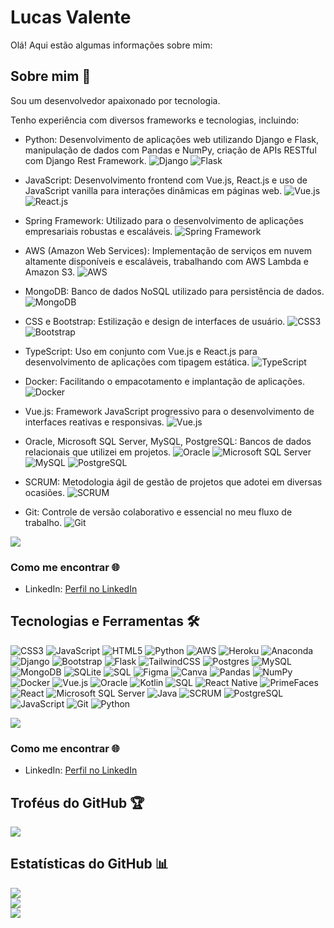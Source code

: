 # Lucas Valente

Olá! Aqui estão algumas informações sobre mim:

## Sobre mim 💫
Sou um desenvolvedor apaixonado por tecnologia.

Tenho experiência com diversos frameworks e tecnologias, incluindo:

- Python: Desenvolvimento de aplicações web utilizando Django e Flask, manipulação de dados com Pandas e NumPy, criação de APIs RESTful com Django Rest Framework.
  ![Django](https://img.shields.io/badge/django-%23092E20.svg?style=for-the-badge&logo=django&logoColor=white)
  ![Flask](https://img.shields.io/badge/flask-%23000.svg?style=for-the-badge&logo=flask&logoColor=white)

- JavaScript: Desenvolvimento frontend com Vue.js, React.js e uso de JavaScript vanilla para interações dinâmicas em páginas web.
  ![Vue.js](https://img.shields.io/badge/vue.js-%2335495e.svg?style=for-the-badge&logo=vue.js&logoColor=%234fc08d)
  ![React.js](https://img.shields.io/badge/React-%2320232a.svg?style=for-the-badge&logo=react&logoColor=%2361DAFB)

- Spring Framework: Utilizado para o desenvolvimento de aplicações empresariais robustas e escaláveis.
  ![Spring Framework](https://img.shields.io/badge/spring-6DB33F.svg?style=for-the-badge&logo=spring&logoColor=white)

- AWS (Amazon Web Services): Implementação de serviços em nuvem altamente disponíveis e escaláveis, trabalhando com AWS Lambda e Amazon S3.
  ![AWS](https://img.shields.io/badge/AWS-%23FF9900.svg?style=for-the-badge&logo=amazon-aws&logoColor=white)

- MongoDB: Banco de dados NoSQL utilizado para persistência de dados.
  ![MongoDB](https://img.shields.io/badge/MongoDB-%234ea94b.svg?style=for-the-badge&logo=mongodb&logoColor=white)

- CSS e Bootstrap: Estilização e design de interfaces de usuário.
  ![CSS3](https://img.shields.io/badge/css3-%231572B6.svg?style=for-the-badge&logo=css3&logoColor=white)
  ![Bootstrap](https://img.shields.io/badge/bootstrap-%23563D7C.svg?style=for-the-badge&logo=bootstrap&logoColor=white)

- TypeScript: Uso em conjunto com Vue.js e React.js para desenvolvimento de aplicações com tipagem estática.
  ![TypeScript](https://img.shields.io/badge/typescript-%23007ACC.svg?style=for-the-badge&logo=typescript&logoColor=white)

- Docker: Facilitando o empacotamento e implantação de aplicações.
  ![Docker](https://img.shields.io/badge/docker-%230db7ed.svg?style=for-the-badge&logo=docker&logoColor=white)

- Vue.js: Framework JavaScript progressivo para o desenvolvimento de interfaces reativas e responsivas.
  ![Vue.js](https://img.shields.io/badge/vue.js-%2335495e.svg?style=for-the-badge&logo=vue.js&logoColor=%234fc08d)

- Oracle, Microsoft SQL Server, MySQL, PostgreSQL: Bancos de dados relacionais que utilizei em projetos.
  ![Oracle](https://img.shields.io/badge/oracle-%23F00000.svg?style=for-the-badge&logo=oracle&logoColor=white)
  ![Microsoft SQL Server](https://img.shields.io/badge/Microsoft_SQL_Server-CC2927?style=for-the-badge&logo=microsoft-sql-server&logoColor=white)
  ![MySQL](https://img.shields.io/badge/mysql-%2300f.svg?style=for-the-badge&logo=mysql&logoColor=white)
  ![PostgreSQL](https://img.shields.io/badge/PostgreSQL-316192?style=for-the-badge&logo=postgresql&logoColor=white)

- SCRUM: Metodologia ágil de gestão de projetos que adotei em diversas ocasiões.
  ![SCRUM](https://img.shields.io/badge/scrum-%23161616.svg?style=for-the-badge&logo=scrum&logoColor=white)

- Git: Controle de versão colaborativo e essencial no meu fluxo de trabalho.
  ![Git](https://img.shields.io/badge/git-%23F05033.svg?style=for-the-badge&logo=git&logoColor=white)

![](https://komarev.com/ghpvc/?username=Callak95&color=blueviolet)

### Como me encontrar 🌐
- LinkedIn: [Perfil no LinkedIn](https://www.linkedin.com/in/lucas-valente-174365192/)

## Tecnologias e Ferramentas 🛠️
![CSS3](https://img.shields.io/badge/css3-%231572B6.svg?style=for-the-badge&logo=css3&logoColor=white)
![JavaScript](https://img.shields.io/badge/javascript-%23323330.svg?style=for-the-badge&logo=javascript&logoColor=%23F7DF1E)
![HTML5](https://img.shields.io/badge/html5-%23E34F26.svg?style=for-the-badge&logo=html5&logoColor=white)
![Python](https://img.shields.io/badge/python-3670A0?style=for-the-badge&logo=python&logoColor=ffdd54)
![AWS](https://img.shields.io/badge/AWS-%23FF9900.svg?style=for-the-badge&logo=amazon-aws&logoColor=white)
![Heroku](https://img.shields.io/badge/heroku-%23430098.svg?style=for-the-badge&logo=heroku&logoColor=white)
![Anaconda](https://img.shields.io/badge/Anaconda-%2344A833.svg?style=for-the-badge&logo=anaconda&logoColor=white)
![Django](https://img.shields.io/badge/django-%23092E20.svg?style=for-the-badge&logo=django&logoColor=white)
![Bootstrap](https://img.shields.io/badge/bootstrap-%23563D7C.svg?style=for-the-badge&logo=bootstrap&logoColor=white)
![Flask](https://img.shields.io/badge/flask-%23000.svg?style=for-the-badge&logo=flask&logoColor=white)
![TailwindCSS](https://img.shields.io/badge/tailwindcss-%2338B2AC.svg?style=for-the-badge&logo=tailwind-css&logoColor=white) 
![Postgres](https://img.shields.io/badge/postgres-%23316192.svg?style=for-the-badge&logo=postgresql&logoColor=white)
![MySQL](https://img.shields.io/badge/mysql-%2300f.svg?style=for-the-badge&logo=mysql&logoColor=white)
![MongoDB](https://img.shields.io/badge/MongoDB-%234ea94b.svg?style=for-the-badge&logo=mongodb&logoColor=white) 
![SQLite](https://img.shields.io/badge/sqlite-%2307405e.svg?style=for-the-badge&logo=sqlite&logoColor=white)
![SQL](https://img.shields.io/badge/sql-%2807405e.svg?style=for-the-badge&logo=sql&logoColor=white)
![Figma](https://img.shields.io/badge/figma-%23F24E1E.svg?style=for-the-badge&logo=figma&logoColor=white)
![Canva](https://img.shields.io/badge/Canva-%2300C4CC.svg?style=for-the-badge&logo=Canva&logoColor=white) 
![Pandas](https://img.shields.io/badge/pandas-%23150458.svg?style=for-the-badge&logo=pandas&logoColor=white) 
![NumPy](https://img.shields.io/badge/numpy-%23013243.svg?style=for-the-badge&logo=numpy&logoColor=white) 
![Docker](https://img.shields.io/badge/docker-%230db7ed.svg?style=for-the-badge&logo=docker&logoColor=white)
![Vue.js](https://img.shields.io/badge/vue.js-%2335495e.svg?style=for-the-badge&logo=vue.js&logoColor=%234fc08d)
![Oracle](https://img.shields.io/badge/oracle-%23F00000.svg?style=for-the-badge&logo=oracle&logoColor=white)
![Kotlin](https://img.shields.io/badge/Kotlin-%230095D5.svg?style=for-the-badge&logo=kotlin&logoColor=white)
![SQL](https://img.shields.io/badge/sql-%2307405e.svg?style=for-the-badge&logo=sql&logoColor=white)
![React Native](https://img.shields.io/badge/react_native-%2320232a.svg?style=for-the-badge&logo=react&logoColor=%2361DAFB)
![PrimeFaces](https://img.shields.io/badge/PrimeFaces-02569B?style=for-the-badge&logo=primefaces&logoColor=white)
![React](https://img.shields.io/badge/React-%2320232a.svg?style=for-the-badge&logo=react&logoColor=%2361DAFB)
![Microsoft SQL Server](https://img.shields.io/badge/Microsoft_SQL_Server-CC2927?style=for-the-badge&logo=microsoft-sql-server&logoColor=white)
![Java](https://img.shields.io/badge/Java-%23007396.svg?style=for-the-badge&logo=java&logoColor=white)
![SCRUM](https://img.shields.io/badge/scrum-%23161616.svg?style=for-the-badge&logo=scrum&logoColor=white)
![PostgreSQL](https://img.shields.io/badge/PostgreSQL-316192?style=for-the-badge&logo=postgresql&logoColor=white)
![JavaScript](https://img.shields.io/badge/javascript-%23323330.svg?style=for-the-badge&logo=javascript&logoColor=%23F7DF1E)
![Git](https://img.shields.io/badge/git-%23F05033.svg?style=for-the-badge&logo=git&logoColor=white)
![Python](https://img.shields.io/badge/python-3670A0?style=for-the-badge&logo=python&logoColor=ffdd54)

![](https://komarev.com/ghpvc/?username=Callak95&color=blueviolet)

### Como me encontrar 🌐
- LinkedIn: [Perfil no LinkedIn](https://www.linkedin.com/in/lucas-valente-174365192/)

## Troféus do GitHub 🏆
![](https://github-profile-trophy.vercel.app/?username=Callak95&theme=discord&no-frame=false&no-bg=true&margin-w=4)

## Estatísticas do GitHub 📊
![](https://github-readme-stats.vercel.app/api?username=Callak95&theme=react&hide_border=false&include_all_commits=true&count_private=true)
<br/>
![](https://github-readme-streak-stats.herokuapp.com/?user=Callak95&theme=react&hide_border=false)
<br/>
![](https://github-readme-stats.vercel.app/api/top-langs/?username=Callak95&theme=react&hide_border=false&include_all_commits=true&count_private=true&layout=compact)
